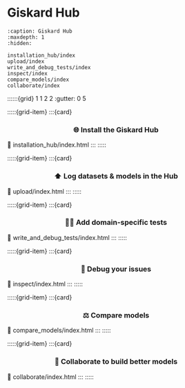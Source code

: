 # Giskard Hub
```{toctree}
:caption: Giskard Hub
:maxdepth: 1
:hidden:

installation_hub/index
upload/index
write_and_debug_tests/index
inspect/index
compare_models/index
collaborate/index
```

::::::{grid} 1 1 2 2
:gutter: 0 5

:::::{grid-item}
:::{card} <h3><center>🌐 Install the Giskard Hub</center></h3>
:link: installation_hub/index.html
:::
:::::

:::::{grid-item}
:::{card} <h3><center>⬆️ Log datasets & models in the Hub</center></h3>
:link: upload/index.html
:::
:::::

:::::{grid-item}
:::{card} <h3><center>👨‍🔬 Add domain-specific tests</center></h3>
:link: write_and_debug_tests/index.html
:::
:::::

:::::{grid-item}
:::{card} <h3><center>🧐 Debug your issues</center></h3>
:link: inspect/index.html
:::
:::::

:::::{grid-item}
:::{card} <h3><center>⚖️ Compare models</center></h3>
:link: compare_models/index.html
:::
:::::

:::::{grid-item}
:::{card} <h3><center>🤝 Collaborate to build better models</center></h3>
:link: collaborate/index.html
:::
:::::